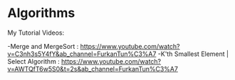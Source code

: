 # Algorithms

My Tutorial Videos:

-Merge and MergeSort : https://www.youtube.com/watch?v=C3nh3s5Y4fY&ab_channel=FurkanTun%C3%A7
-K'th Smallest Element | Select Algorithm : https://www.youtube.com/watch?v=AWTQfT6w5S0&t=2s&ab_channel=FurkanTun%C3%A7
